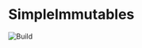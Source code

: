 # SimpleImmutables
![Build](https://github.com/fscreene/SimpleImmutables/workflows/Java%20CI%20with%20Gradle/badge.svg)
